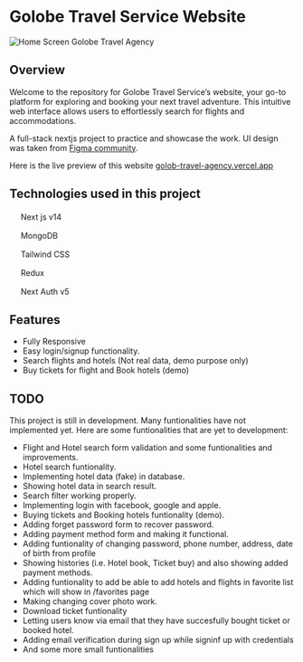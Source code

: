 # Golobe Travel Service Website

![Home Screen Golobe Travel Agency](/preview.png)

## Overview

Welcome to the repository for Golobe Travel Service’s website, your go-to platform for exploring and booking your next travel adventure. This intuitive web interface allows users to effortlessly search for flights and accommodations.

A full-stack nextjs project to practice and showcase the work. UI design was taken from [Figma community](https://www.figma.com/community/file/1182308758714734501/golobe-travel-agency-website).

Here is the live preview of this website [golob-travel-agency.vercel.app](https://golob-travel-agency.vercel.app)

## Technologies used in this project

<img src="https://nextjs.org/favicon.ico" width="16" height="16"> Next js v14

<img src="https://www.mongodb.com/assets/images/global/favicon.ico" width="16" height="16"> MongoDB

<img src="https://tailwindcss.com/favicons/favicon-32x32.png?v=3" width="16" height="16"> Tailwind CSS

<img src="https://redux.js.org/img/favicon/favicon.ico" width="16" height="16"> Redux

<img src="https://authjs.dev/favicon-32x32.png" width="16" height="16"> Next Auth v5

## Features

- Fully Responsive
- Easy login/signup functionality.
- Search flights and hotels (Not real data, demo purpose only)
- Buy tickets for flight and Book hotels (demo)

## TODO

This project is still in development. Many funtionalities have not implemented yet. Here are some funtionalities that are yet to development:

- Flight and Hotel search form validation and some funtionalities and improvements.
- Hotel search funtionality.
- Implementing hotel data (fake) in database.
- Showing hotel data in search result.
- Search filter working properly.
- Implementing login with facebook, google and apple.
- Buying tickets and Booking hotels funtionality (demo).
- Adding forget password form to recover password.
- Adding payment method form and making it functional.
- Adding funtionality of changing password, phone number, address, date of birth from profile
- Showing histories (i.e. Hotel book, Ticket buy) and also showing added payment methods.
- Adding funtionality to add be able to add hotels and flights in favorite list which will show in /favorites page
- Making changing cover photo work.
- Download ticket funtionality
- Letting users know via email that they have succesfully bought ticket or booked hotel.
- Adding email verification during sign up while signinf up with credentials
- And some more small funtionalities
